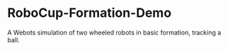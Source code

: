 # RoboCup-Formation-Demo
 A Webots simulation of two wheeled robots in basic formation, tracking a ball.
